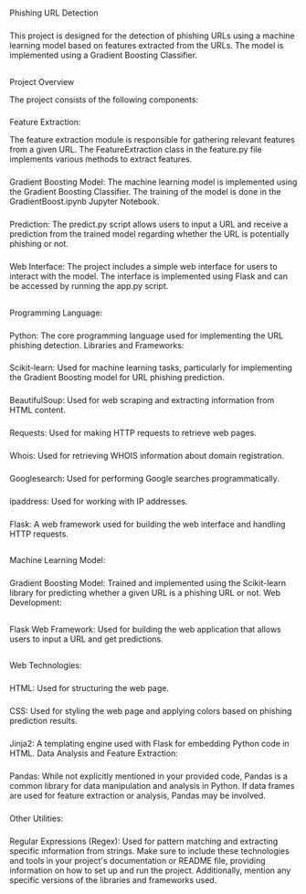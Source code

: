 #
Phishing URL Detection
###
This project is designed for the detection of phishing URLs using a machine learning model based on features extracted from the URLs. The model is implemented using a Gradient Boosting Classifier.

##
Project Overview

The project consists of the following components:

###
Feature Extraction:

The feature extraction module is responsible for gathering relevant features from a given URL. The FeatureExtraction class in the feature.py file implements various methods to extract features.

###
Gradient Boosting Model:
The machine learning model is implemented using the Gradient Boosting Classifier. The training of the model is done in the GradientBoost.ipynb Jupyter Notebook.

###
Prediction:
The predict.py script allows users to input a URL and receive a prediction from the trained model regarding whether the URL is potentially phishing or not.

###
Web Interface:
The project includes a simple web interface for users to interact with the model. The interface is implemented using Flask and can be accessed by running the app.py script.



##
Programming Language:

###
Python:
The core programming language used for implementing the URL phishing detection.
Libraries and Frameworks:

###
Scikit-learn:
 Used for machine learning tasks, particularly for implementing the Gradient Boosting model for URL phishing prediction.
###
BeautifulSoup:
Used for web scraping and extracting information from HTML content.
###
Requests:
Used for making HTTP requests to retrieve web pages.
###
Whois:
 Used for retrieving WHOIS information about domain registration.
###
Googlesearch:
 Used for performing Google searches programmatically.
###
ipaddress:
 Used for working with IP addresses.
###
Flask:
 A web framework used for building the web interface and handling HTTP requests.

##
Machine Learning Model:
###
Gradient Boosting Model: Trained and implemented using the Scikit-learn library for predicting whether a given URL is a phishing URL or not.
Web Development:

##
Flask Web Framework:
Used for building the web application that allows users to input a URL and get predictions.
##
Web Technologies:

###
HTML:
Used for structuring the web page.
###
CSS:
 Used for styling the web page and applying colors based on phishing prediction results.
###
Jinja2:
A templating engine used with Flask for embedding Python code in HTML.
Data Analysis and Feature Extraction:

###
Pandas:
While not explicitly mentioned in your provided code, Pandas is a common library for data manipulation and analysis in Python. If data frames are used for feature extraction or analysis, Pandas may be involved.
###
Other Utilities:

###
Regular Expressions (Regex):
Used for pattern matching and extracting specific information from strings.
Make sure to include these technologies and tools in your project's documentation or README file, providing information on how to set up and run the project. Additionally, mention any specific versions of the libraries and frameworks used.
